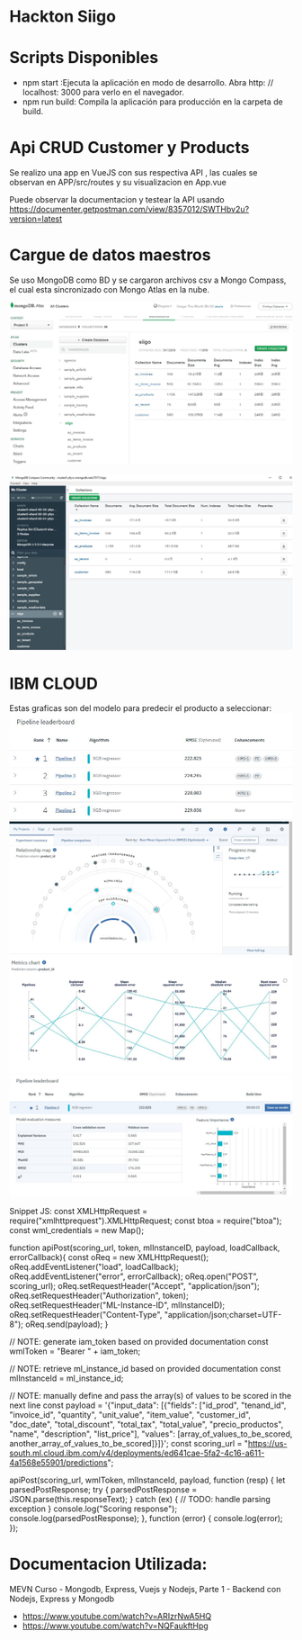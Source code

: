 # Hackton Siigo

# Scripts Disponibles
 - npm start :Ejecuta la aplicación en modo de desarrollo. Abra http: // localhost: 3000 para verlo en el navegador.
 - npm run build: Compila la aplicación para producción en la carpeta de build.

# Api CRUD Customer y Products
Se realizo una app en VueJS con sus respectiva API , las cuales se observan en APP/src/routes y su visualizacion en App.vue

Puede observar la documentacion y testear la API usando https://documenter.getpostman.com/view/8357012/SWTHbv2u?version=latest

# Cargue de datos maestros
Se uso MongoDB como BD y se cargaron archivos csv a Mongo Compass, el cual esta sincronizado con Mongo Atlas en la nube.

![Archivos cargados en Mongo Atlas](https://github.com/cinthylli/Siigo/blob/master/img/cargueDatosMaestrosMongoAtlas.JPG)

![Archivos cargados en Mongo Compass](https://github.com/cinthylli/Siigo/blob/master/img/cargueDatosMaestrosMongoCompass.JPG)

# IBM CLOUD

Estas graficas son del modelo para predecir el producto a seleccionar:
![Calificacion de los modelos generados ](https://github.com/cinthylli/Siigo/blob/master/Modelo/LeaderBoard%20IT1.JPG)
![Mapa Relacion](https://github.com/cinthylli/Siigo/blob/master/Modelo/Mapa%20de%20Relacion%20IT1.JPG)
![Metricas Cuadro Comparativo](https://github.com/cinthylli/Siigo/blob/master/Modelo/Medidas%20ChartIT1.JPG)
![Metricas Estadisticas del Mejor Modelo](https://github.com/cinthylli/Siigo/blob/master/Modelo/Medidas%20Modelo%20IT1.JPG)

Snippet JS:
const XMLHttpRequest = require("xmlhttprequest").XMLHttpRequest;
const btoa = require("btoa");
const wml_credentials = new Map();

function apiPost(scoring_url, token, mlInstanceID, payload, loadCallback, errorCallback){
	const oReq = new XMLHttpRequest();
	oReq.addEventListener("load", loadCallback);
	oReq.addEventListener("error", errorCallback);
	oReq.open("POST", scoring_url);
	oReq.setRequestHeader("Accept", "application/json");
	oReq.setRequestHeader("Authorization", token);
	oReq.setRequestHeader("ML-Instance-ID", mlInstanceID);
	oReq.setRequestHeader("Content-Type", "application/json;charset=UTF-8");
	oReq.send(payload);
}

// NOTE: generate iam_token based on provided documentation
const wmlToken = "Bearer " + iam_token;

// NOTE: retrieve ml_instance_id based on provided documentation
const mlInstanceId = ml_instance_id;

// NOTE: manually define and pass the array(s) of values to be scored in the next line
const payload = '{"input_data": [{"fields": ["id_prod", "tenand_id", "invoice_id", "quantity", "unit_value", "item_value", "customer_id", "doc_date", "total_discount", "total_tax", "total_value", "precio_productos", "name", "description", "list_price"], "values": [array_of_values_to_be_scored, another_array_of_values_to_be_scored]}]}';
const scoring_url = "https://us-south.ml.cloud.ibm.com/v4/deployments/ed641cae-5fa2-4c16-a611-4a1568e55901/predictions";

apiPost(scoring_url, wmlToken, mlInstanceId, payload, function (resp) {
	let parsedPostResponse;
	try {
		parsedPostResponse = JSON.parse(this.responseText);
	} catch (ex) {
		// TODO: handle parsing exception
	}
	console.log("Scoring response");
	console.log(parsedPostResponse);
}, function (error) {
	console.log(error);
});

# Documentacion Utilizada:
MEVN Curso - Mongodb, Express, Vuejs y Nodejs, Parte 1 - Backend con Nodejs, Express y Mongodb
- https://www.youtube.com/watch?v=ARIzrNwA5HQ
- https://www.youtube.com/watch?v=NQFaukftHpg
